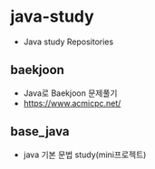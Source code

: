 # java-study
- Java study Repositories

## baekjoon
- Java로 Baekjoon 문제풀기
- https://www.acmicpc.net/

## base_java
- java 기본 문법 study(mini프로젝트)
